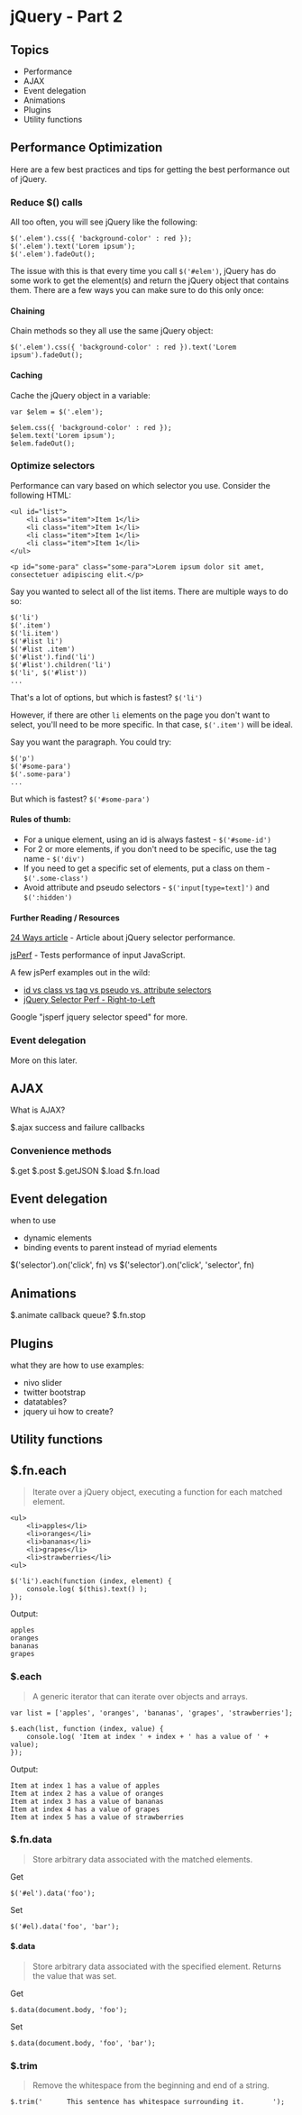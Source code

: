 # jQuery - Part 2

## Topics

* Performance
* AJAX
* Event delegation
* Animations
* Plugins
* Utility functions

## Performance Optimization

Here are a few best practices and tips for getting the best performance out of jQuery.

### Reduce $() calls

All too often, you will see jQuery like the following:

    $('.elem').css({ 'background-color' : red });
    $('.elem').text('Lorem ipsum');
    $('.elem').fadeOut();

The issue with this is that every time you call `$('#elem')`, jQuery has do some work to get the element(s) and return the jQuery object that contains them. There are a few ways you can make sure to do this only once:

#### Chaining

Chain methods so they all use the same jQuery object:

    $('.elem').css({ 'background-color' : red }).text('Lorem ipsum').fadeOut();

#### Caching

Cache the jQuery object in a variable:

    var $elem = $('.elem');

    $elem.css({ 'background-color' : red });
    $elem.text('Lorem ipsum');
    $elem.fadeOut();

### Optimize selectors

Performance can vary based on which selector you use. Consider the following HTML:

    <ul id="list">
        <li class="item">Item 1</li>
        <li class="item">Item 1</li>
        <li class="item">Item 1</li>
        <li class="item">Item 1</li>
    </ul>

    <p id="some-para" class="some-para">Lorem ipsum dolor sit amet, consectetuer adipiscing elit.</p>

Say you wanted to select all of the list items. There are multiple ways to do so:

    $('li')
    $('.item')
    $('li.item')
    $('#list li')
    $('#list .item')
    $('#list').find('li')
    $('#list').children('li')
    $('li', $('#list'))
    ...

That's a lot of options, but which is fastest? `$('li')`

However, if there are other `li` elements on the page you don't want to select, you'll need to be more specific. In that case, `$('.item')` will be ideal.

Say you want the paragraph. You could try:

    $('p')
    $('#some-para')
    $('.some-para')
    ...

But which is fastest? `$('#some-para')`

#### Rules of thumb:

* For a unique element, using an id is always fastest - `$('#some-id')`
* For 2 or more elements, if you don't need to be specific, use the tag name - `$('div')`
* If you need to get a specific set of elements, put a class on them - `$('.some-class')`
* Avoid attribute and pseudo selectors - `$('input[type=text]')` and `$(':hidden')`

#### Further Reading / Resources

[24 Ways article](http://24ways.org/2011/your-jquery-now-with-less-suck) - Article about jQuery selector performance.

[jsPerf](jsperf.com) - Tests performance of input JavaScript.

A few jsPerf examples out in the wild:

* [id vs class vs tag vs pseudo vs. attribute selectors](http://jsperf.com/id-vs-class-vs-tag-selectors/2)
* [jQuery Selector Perf - Right-to-Left](http://jsperf.com/jquery-selector-perf-right-to-left/91)

Google "jsperf jquery selector speed" for more.


### Event delegation

More on this later.

## AJAX

What is AJAX?

$.ajax
success and failure callbacks

### Convenience methods

$.get
$.post
$.getJSON
$.load
$.fn.load

## Event delegation

when to use
* dynamic elements
* binding events to parent instead of myriad elements

$('selector').on('click', fn)
vs
$('selector').on('click', 'selector', fn)

## Animations

$.animate
callback
queue?
$.fn.stop

## Plugins

what they are
how to use
examples:
* nivo slider
* twitter bootstrap
* datatables?
* jquery ui
how to create?

## Utility functions

## $.fn.each

> Iterate over a jQuery object, executing a function for each matched element.

    <ul>
        <li>apples</li>
        <li>oranges</li>
        <li>bananas</li>
        <li>grapes</li>
        <li>strawberries</li>
    <ul>

    $('li').each(function (index, element) {
        console.log( $(this).text() );
    });

Output:

    apples
    oranges
    bananas
    grapes

### $.each

> A generic iterator that can iterate over objects and arrays.

    var list = ['apples', 'oranges', 'bananas', 'grapes', 'strawberries'];

    $.each(list, function (index, value) {
        console.log( 'Item at index ' + index + ' has a value of ' + value);
    });

Output:

    Item at index 1 has a value of apples
    Item at index 2 has a value of oranges
    Item at index 3 has a value of bananas
    Item at index 4 has a value of grapes
    Item at index 5 has a value of strawberries

### $.fn.data

> Store arbitrary data associated with the matched elements.

Get

    $('#el').data('foo');

Set

    $('#el).data('foo', 'bar');

#### $.data

> Store arbitrary data associated with the specified element. Returns the value that was set.

Get

    $.data(document.body, 'foo');

Set

    $.data(document.body, 'foo', 'bar');

### $.trim

> Remove the whitespace from the beginning and end of a string.

    $.trim('      This sentence has whitespace surrounding it.       ');
